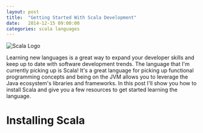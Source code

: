 ```yaml
---
layout: post
title:  "Getting Started With Scala Development"
date:   2014-12-15 09:00:00
categories: scala languages
---
```


![Scala Logo](https://jtescher.github.io/assets/getting-started-with-scala-development/scala-logo.png)

Learning new languages is a great way to expand your developer skills and keep up to date with software development 
trends. The language that I'm currently picking up is Scala! It's a great language for picking up functional programming 
concepts and being on the JVM allows you to leverage the Java ecosystem's libraries and frameworks. In this post I'll 
show you how to install Scala and give you a few resources to get started learning the language.

Installing Scala
================

